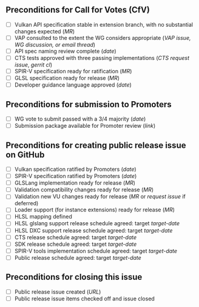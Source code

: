 <!--
Copyright 2018-2024 The Khronos Group Inc.

SPDX-License-Identifier: CC-BY-4.0
-->


<!-- Vulkan KHR Extension Development Checklist Template -->

<!--
This template captures requirements checklists for key milestones
a Vulkan KHR extension passes as it moves from development to
ratification and release. You should create an issue from this template
when there is reasonable consensus in the working group that the
extension should be created.

As progress is made on work items, fill in the italicized fields with
appropriate data. For example, when a merge request exists, edit it
into the "API specification ready" line in place of _MR_.  When the WG
agrees that it ready for a ratification vote, check off the item in
the checklist.
("Ready for ratification" implies that all discussions are
resolved and there are no MRs in flight that modify behavior defined
by the extension or its dependencies.)

Not all requirements are relevant to all extensions. For example, an
extension that has no language dependencies will not need SPIR-V /
GLSL / HLSL items. In such cases, check the item off and write "N/A"
in the associated data fields. Requirements may also be checked off
if waived by vote of the working group, with a 2/3 majority of
non-abstaining vote are in favor.
-->

## Preconditions for Call for Votes (CfV)

<!--
A formal CfV is issued following agreement at a Tuesday meeting that a
vote should be held at the following Tuesday meeting. Preconditions
for a CfV are as follows:
-->

 - [ ] Vulkan API specification stable in extension branch, with no substantial changes expected (_MR_)
 - [ ] VAP consulted to the extent the WG considers appropriate (_VAP issue, WG discussion, or email thread_)
 - [ ] API spec naming review complete (_date_)
 - [ ] CTS tests approved with three passing implementations (_CTS request issue_, _gerrit cl_)
 - [ ] SPIR-V specification ready for ratification (_MR_)
 - [ ] GLSL specification ready for release (_MR_)
 - [ ] Developer guidance language approved (_date_)

## Preconditions for submission to Promoters

 - [ ] WG vote to submit passed with a 3/4 majority (_date_)
 - [ ] Submission package available for Promoter review (_link_)

## Preconditions for creating public release issue on GitHub

<!--
Check off any of the following preconditions that are not relevant to
the extension in question. Enter target dates for software artifacts
where indicated.
-->

 - [ ] Vulkan specification ratified by Promoters (_date_)
 - [ ] SPIR-V specification ratified by Promoters (_date_)
 - [ ] GLSLang implementation ready for release (_MR_)
 - [ ] Validation compatibility changes ready for release (_MR_)
 - [ ] Validation new VU changes ready for release (_MR_ or _request issue_ if deferred)
 - [ ] Loader support (for instance extensions) ready for release (_MR_)
 - [ ] HLSL mapping defined
 - [ ] HLSL glslang support release schedule agreed: target _target-date_
 - [ ] HLSL DXC support release schedule agreed: target _target-date_
 - [ ] CTS release schedule agreed: target _target-date_
 - [ ] SDK release schedule agreed: target _target-date_
 - [ ] SPIR-V tools implementation schedule agreed: target _target-date_
 - [ ] Public release schedule agreed: target _target-date_

## Preconditions for closing this issue

 - [ ] Public release issue created (_URL_)
 - [ ] Public release issue items checked off and issue closed
